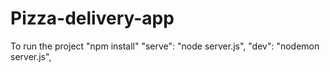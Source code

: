 # Pizza-delivery-app
To run the project "npm install"
"serve": "node server.js",
    "dev": "nodemon server.js",
    
